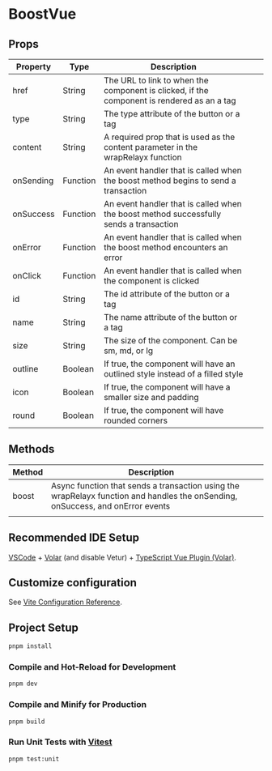 # BoostVue

## Props
| Property  | Type     | Description                                                                                |   |   |
|-----------|----------|--------------------------------------------------------------------------------------------|---|---|
| href      | String   | The URL to link to when the component is clicked, if the component is rendered as an a tag |   |   |
| type      | String   | The type attribute of the button or a tag                                                  |   |   |
| content   | String   | A required prop that is used as the content parameter in the wrapRelayx function           |   |   |
| onSending | Function | An event handler that is called when the boost method begins to send a transaction         |   |   |
| onSuccess | Function | An event handler that is called when the boost method successfully sends a transaction     |   |   |
| onError   | Function | An event handler that is called when the boost method encounters an error                  |   |   |
| onClick   | Function | An event handler that is called when the component is clicked                              |   |   |
| id        | String   | The id attribute of the button or a tag                                                    |   |   |
| name      | String   | The name attribute of the button or a tag                                                  |   |   |
| size      | String   | The size of the component. Can be sm, md, or lg                                            |   |   |
| outline   | Boolean  | If true, the component will have an outlined style instead of a filled style               |   |   |
| icon      | Boolean  | If true, the component will have a smaller size and padding                                |   |   |
| round     | Boolean  | If true, the component will have rounded corners                                           |   |   |


## Methods
| Method | Description                                                                                                                    |   |
|--------|--------------------------------------------------------------------------------------------------------------------------------|---|
| boost  | Async function that sends a transaction using the wrapRelayx function and handles the onSending, onSuccess, and onError events |   |
|        |                                                                                                                                |   |

## Recommended IDE Setup

[VSCode](https://code.visualstudio.com/) + [Volar](https://marketplace.visualstudio.com/items?itemName=Vue.volar) (and disable Vetur) + [TypeScript Vue Plugin (Volar)](https://marketplace.visualstudio.com/items?itemName=Vue.vscode-typescript-vue-plugin).

## Customize configuration

See [Vite Configuration Reference](https://vitejs.dev/config/).

## Project Setup

```sh
pnpm install
```

### Compile and Hot-Reload for Development

```sh
pnpm dev
```

### Compile and Minify for Production

```sh
pnpm build
```

### Run Unit Tests with [Vitest](https://vitest.dev/)

```sh
pnpm test:unit
```
